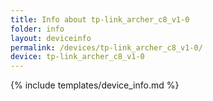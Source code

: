 ```yaml
---
title: Info about tp-link_archer_c8_v1-0
folder: info
layout: deviceinfo
permalink: /devices/tp-link_archer_c8_v1-0/
device: tp-link_archer_c8_v1-0
---
```

{% include templates/device_info.md %}
